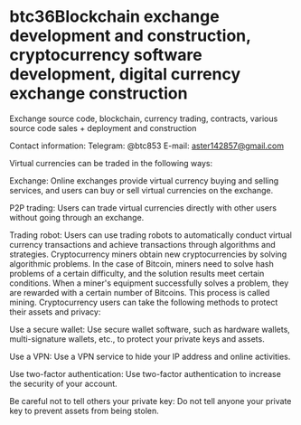 # btc36Blockchain exchange development and construction, cryptocurrency software development, digital currency exchange construction

Exchange source code, blockchain, currency trading, contracts, various source code sales + deployment and construction

Contact information: Telegram: @btc853 E-mail: aster142857@gmail.com

Virtual currencies can be traded in the following ways:


Exchange: Online exchanges provide virtual currency buying and selling services, and users can buy or sell virtual currencies on the exchange.


P2P trading: Users can trade virtual currencies directly with other users without going through an exchange.


Trading robot: Users can use trading robots to automatically conduct virtual currency transactions and achieve transactions through algorithms and strategies.
Cryptocurrency miners obtain new cryptocurrencies by solving algorithmic problems. In the case of Bitcoin, miners need to solve hash problems of a certain difficulty, and the solution results meet certain conditions. When a miner's equipment successfully solves a problem, they are rewarded with a certain number of Bitcoins. This process is called mining.
Cryptocurrency users can take the following methods to protect their assets and privacy:


Use a secure wallet: Use secure wallet software, such as hardware wallets, multi-signature wallets, etc., to protect your private keys and assets.


Use a VPN: Use a VPN service to hide your IP address and online activities.


Use two-factor authentication: Use two-factor authentication to increase the security of your account.


Be careful not to tell others your private key: Do not tell anyone your private key to prevent assets from being stolen.
